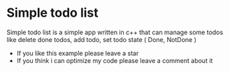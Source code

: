 # Simple todo list

Simple todo list is a simple app written in c++ that can manage some todos like delete done todos, add todo, set todo state ( Done, NotDone )

* If you like this example please leave a star
* If you think i can optimize my code please leave a comment about it
